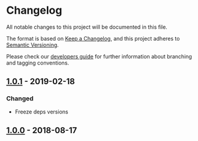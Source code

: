 # Changelog
All notable changes to this project will be documented in this file.

The format is based on [Keep a Changelog](https://keepachangelog.com/en/1.0.0/),
and this project adheres to [Semantic Versioning](https://semver.org/spec/v2.0.0.html).

Please check our [developers guide](https://gitlab.com/tokend/developers-guide)
for further information about branching and tagging conventions.

## [1.0.1] - 2019-02-18
### Changed
- Freeze deps versions

## [1.0.0] - 2018-08-17

[1.0.1]: https://github.com/tokend/wallet-js-sdk/compare/1.0.0...1.0.1
[1.0.0]: https://github.com/tokend/wallet-js-sdk/releases/tag/1.0.0
